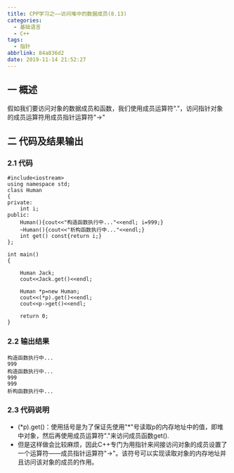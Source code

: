 ```yaml
---
title: CPP学习之——访问堆中的数据成员(8.13)
categories:
  - 基础语言
  - C++
tags:
  - 指针
abbrlink: 84a836d2
date: 2019-11-14 21:52:27
---
```

## 一 概述

假如我们要访问对象的数据成员和函数，我们使用成员运算符"."，访问指针对象的成员运算符用成员指针运算符"->"

<!--more-->

## 二 代码及结果输出

### 2.1 代码

```
#include<iostream>
using namespace std;
class Human
{
private:
	int i;
public:
	Human(){cout<<"构造函数执行中..."<<endl; i=999;}
	~Human(){cout<<"析构函数执行中..."<<endl;}
	int get() const{return i;}
};

int main()
{

	Human Jack;
	cout<<Jack.get()<<endl;

	Human *p=new Human;
	cout<<(*p).get()<<endl;
	cout<<p->get()<<endl;

	return 0;
}
```

### 2.2 输出结果

```
构造函数执行中...
999
构造函数执行中...
999
999
析构函数执行中...
```

### 2.3 代码说明

* (*p).get()：使用括号是为了保证先使用"\*"号读取p的内存地址中的值，即堆中对象，然后再使用成员运算符"."来访问成员函数get().
* 但是这样做会比较麻烦，因此C++专门为用指针来间接访问对象的成员设置了一个运算符——成员指针运算符"->"。该符号可以实现读取对象的内存地址并且访问该对象的成员的作用。
